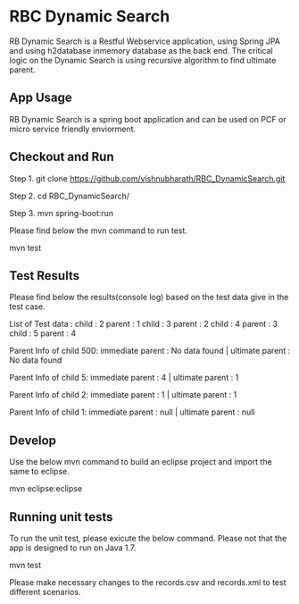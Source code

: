 # RBC Dynamic Search

RB Dynamic Search is a Restful Webservice application, using Spring JPA and using h2database inmemory database as the back end.
The critical logic on the Dynamic Search is using recursive algorithm to find ultimate parent.

## App Usage

RB Dynamic Search is a spring boot application and can be used on PCF or micro service friendly enviorment.

## Checkout and Run

Step 1. git clone https://github.com/vishnubharath/RBC_DynamicSearch.git

Step 2. cd RBC_DynamicSearch/

Step 3. mvn spring-boot:run

Please find below the mvn command to run test.

mvn test

## Test Results

Please find below the results(console log) based on the test data give in the test case.

List of Test data :
child : 2 parent : 1
child : 3 parent : 2
child : 4 parent : 3
child : 5 parent : 4

Parent Info of child 500:
immediate parent : No data found | ultimate parent : No data found

Parent Info of child 5:
immediate parent : 4 | ultimate parent : 1

Parent Info of child 2:
immediate parent : 1 | ultimate parent : 1

Parent Info of child 1:
immediate parent : null | ultimate parent : null


## Develop

Use the below mvn command to build an eclipse project and import the same to eclipse.

mvn eclipse:eclipse

## Running unit tests

To run the unit test, please exicute the below command. Please not that the app is designed to run on Java 1.7.

mvn test

Please make necessary changes to the records.csv and records.xml to test different scenarios.